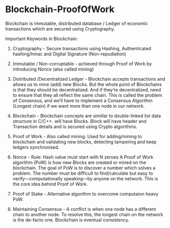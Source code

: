 # Blockchain-ProofOfWork
Blockchain is immutable, distributed database / Ledger of economic transactions which are secured using Cryptography.

Important Keywords in Blockchain:
1. Cryptography - Secure transactions using Hashing, Authenticated hashing/hmac and Digital Signature (Non-repudiation)
2. Immutable / Non-corruptable - achieved through Proof of Work by introducing Nonce (also called mining)
3. Distributed /Decentralized Ledger - Blockchain accepts transactions and allows us to mine (add) new Blocks. But the whole point of Blockchains is that they should be decentralized. And if they’re decentralized, need to ensure that they all reflect the same chain. This is called the problem of Consensus, and we’ll have to implement a Consensus Algorithm (Longest chain) if we want more than one node in our network.

4. Blockchain - Blockchain concepts are simillar to double-linked list data structure in C/C++. will have Blocks. Block will have header     and Transaction details and is secured using Crypto algorithms.

5. Proof of Work - Also called mining. Used for adding/mining to blockchain and validating new blocks, detecting tampering and keep         ledgers synchronised.
6. Nonce - Rule: Hash value must start with N zeroes 
	A Proof of Work algorithm (PoW) is how new Blocks are created or mined on the blockchain. The goal of PoW is to discover a number which   solves a problem. The number must be difficult to find/calculate but easy to 	verify—computationally speaking—by anyone on the network.   This is the core idea behind Proof of Work.

7. Proof of Stake - Alternative algorithm to overcome computaion heavy PoW.
8. Maintaining Consensus - A conflict is when one node has a different chain to another node. To resolve this, the longest chain on the      network is the de-facto one. Blockchain is eventual consistency.
